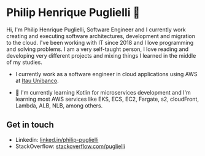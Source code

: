 # Philip Henrique Puglielli 🌋

Hi, I'm Philip Henrique Puglielli, Software Engineer and I currently work creating and executing software architectures, development and migration to the cloud. I've been working with IT since 2018 and I love programming and solving problems. I am a very self-taught person, I love reading and developing very different projects and mixing things I learned in the middle of my studies.

- I currently work as a software engineer in cloud applications using AWS at [Itau Unibanco](https://www.itau.com.br/).

- 🌱 I'm currently learning Kotlin for microservices development and I'm learning most AWS services like EKS, ECS, EC2, Fargate, s2, cloudFront, Lambda, ALB, NLB, among others.

## Get in touch
- Linkedin: [linked.in/philip-puglielli](https://www.linkedin.com/in/philip-puglielli-53b627129/en)
- StackOverflow: [stackoverflow.com/puglielli](https://stackoverflow.com/users/16557529/puglielli)

